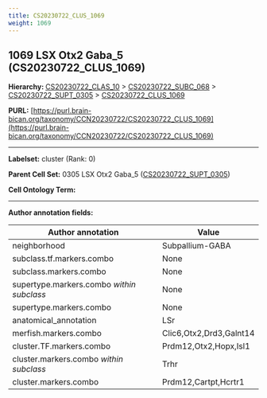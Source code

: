 ```yaml
---
title: CS20230722_CLUS_1069
weight: 1069
---
```

## 1069 LSX Otx2 Gaba_5 (CS20230722_CLUS_1069)
<b>Hierarchy: </b>
[CS20230722_CLAS_10](../CS20230722_CLAS_10) >
[CS20230722_SUBC_068](../CS20230722_SUBC_068) >
[CS20230722_SUPT_0305](../CS20230722_SUPT_0305) >
[CS20230722_CLUS_1069](../CS20230722_CLUS_1069)

**PURL:** [https://purl.brain-bican.org/taxonomy/CCN20230722/CS20230722_CLUS_1069](https://purl.brain-bican.org/taxonomy/CCN20230722/CS20230722_CLUS_1069)

---


**Labelset:** cluster (Rank: 0)

**Parent Cell Set:** 0305 LSX Otx2 Gaba_5 ([CS20230722_SUPT_0305](../CS20230722_SUPT_0305))



**Cell Ontology Term:** 

[MARKER GENES.]: #


---

[TRANSFERRED ANNOTATIONS.]: #


[AUTHOR ANNOTATION FIELDS.]: #


**Author annotation fields:**

| Author annotation | Value |
|-------------------|-------|
|neighborhood|Subpallium-GABA|
|subclass.tf.markers.combo|None|
|subclass.markers.combo|None|
|supertype.markers.combo _within subclass_|None|
|supertype.markers.combo|None|
|anatomical_annotation|LSr|
|merfish.markers.combo|Clic6,Otx2,Drd3,Galnt14|
|cluster.TF.markers.combo|Prdm12,Otx2,Hopx,Isl1|
|cluster.markers.combo _within subclass_|Trhr|
|cluster.markers.combo|Prdm12,Cartpt,Hcrtr1|
